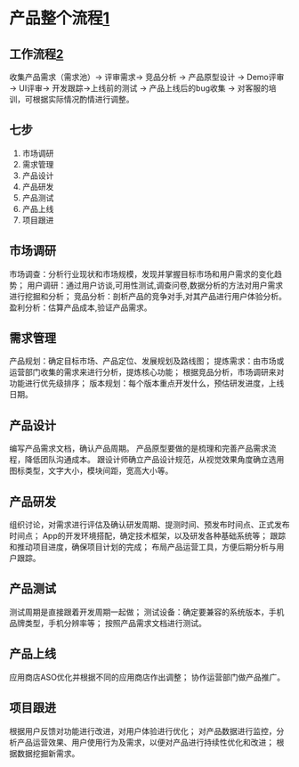 # 产品整个流程[1]

## 工作流程[2]

收集产品需求（需求池）→  评审需求→ 竞品分析 → 产品原型设计 →  Demo评审→ UI评审→ 开发跟踪→上线前的测试 →  产品上线后的bug收集 →  对客服的培训，可根据实际情况酌情进行调整。


## 七步

1. 市场调研
2. 需求管理
3. 产品设计
4. 产品研发
5. 产品测试
6. 产品上线
7. 项目跟进

## 市场调研

市场调查：分析行业现状和市场规模，发现并掌握目标市场和用户需求的变化趋势；
用户调研：通过用户访谈,可用性测试,调查问卷,数据分析的方法对用户需求进行挖掘和分析；
竞品分析：剖析产品的竞争对手,对其产品进行用户体验分析。
盈利分析：估算产品成本,验证产品需求。

## 需求管理

产品规划：确定目标市场、产品定位、发展规划及路线图；
提炼需求：由市场或运营部门收集的需求来进行分析，提炼核心功能；
根据竞品分析，市场调研来对功能进行优先级排序；
版本规划：每个版本重点开发什么，预估研发进度，上线日期。

## 产品设计

编写产品需求文档，确认产品周期。
产品原型要做的是梳理和完善产品需求流程，降低团队沟通成本。
跟设计师确立产品设计规范，从视觉效果角度确立选用图标类型，文字大小，模块间距，宽高大小等。

## 产品研发

组织讨论，对需求进行评估及确认研发周期、提测时间、预发布时间点、正式发布时间点；
App的开发环境搭配，确定技术框架，以及研发各种基础系统等；
跟踪和推动项目进度，确保项目计划的完成；
布局产品运营工具，方便后期分析与用户跟踪。


## 产品测试

测试周期是直接跟着开发周期一起做；
测试设备：确定要兼容的系统版本，手机品牌类型，手机分辨率等；
按照产品需求文档进行测试。


## 产品上线

应用商店ASO优化并根据不同的应用商店作出调整；
协作运营部门做产品推广。


## 项目跟进

根据用户反馈对功能进行改进，对用户体验进行优化；
对产品数据进行监控，分析产品运营效果、用户使用行为及需求，以便对产品进行持续性优化和改进；
根据数据挖掘新需求。


[1]: http://www.woshipm.com/pd/313514.html
[2]: http://www.woshipm.com/zhichang/459131.html

